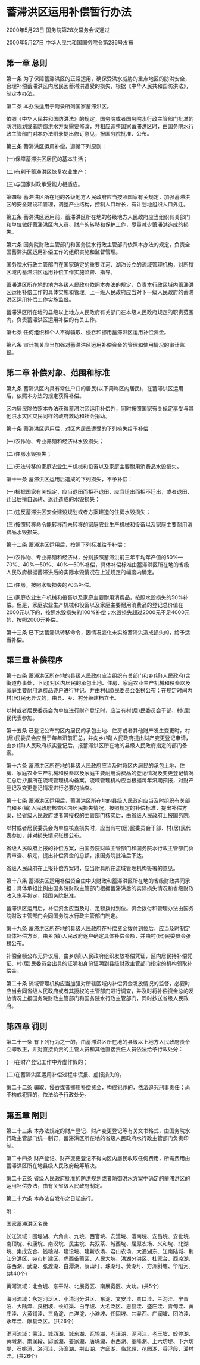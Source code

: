 # 蓄滞洪区运用补偿暂行办法

2000年5月23日 国务院第28次常务会议通过

2000年5月27日 中华人民共和国国务院令第286号发布　

## 第一章 总则

第一条 为了保障蓄滞洪区的正常运用，确保受洪水威胁的重点地区的防洪安全，合理补偿蓄滞洪区内居民因蓄滞洪遭受的损失，根据《中华人民共和国防洪法》，制定本办法。

第二条 本办法适用于附录所列国家蓄滞洪区。

依照《中华人民共和国防洪法》的规定，国务院或者国务院水行政主管部门批准的防洪规划或者防御洪水方案需要修改，并相应调整国家蓄滞洪区时，由国务院水行政主管部门对本办法附录提出修订意见，报国务院批准、公布。

第三条 蓄滞洪区运用补偿，遵循下列原则：

(一)保障蓄滞洪区居民的基本生活；

(二)有利于蓄滞洪区恢复农业生产；

(三)与国家财政承受能力相适应。

第四条 蓄滞洪区所在地的各级地方人民政府应当按照国家有关规定，加强蓄滞洪区的安全建设和管理，调整产业结构，控制人口增长，有计划地组织人口外迁。

第五条 蓄滞洪区运用前，蓄滞洪区所在地的各级地方人民政府应当组织有关部门和单位做好蓄滞洪区内人员、财产的转移和保护工作，尽量减少蓄滞洪造成的损失。

第六条 国务院财政主管部门和国务院水行政主管部门依照本办法的规定，负责全国蓄滞洪区运用补偿工作的组织实施和监督管理。

国务院水行政主管部门在国家确定的重要江河、湖泊设立的流域管理机构，对所辖区域内蓄滞洪区运用补偿工作实施监督、指导。

蓄滞洪区所在地的地方各级人民政府依照本办法的规定，负责本行政区域内蓄滞洪区运用补偿工作的具体实施和管理。上一级人民政府应当对下一级人民政府的蓄滞洪区运用补偿工作实施监督。

蓄滞洪区所在地的县级以上地方人民政府有关部门在本级人民政府规定的职责范围内，负责蓄滞洪区运用补偿的有关工作。

第七条 任何组织和个人不得骗取、侵吞和挪用蓄滞洪区运用补偿资金。

第八条 审计机关应当加强对蓄滞洪区运用补偿资金的管理和使用情况的审计监督。

## 第二章 补偿对象、范围和标准

第九条 蓄滞洪区内具有常住户口的居民(以下简称区内居民)，在蓄滞洪区运用后，依照本办法的规定获得补偿。

区内居民除依照本办法获得蓄滞洪区运用补偿外，同时按照国家有关规定享受与其他洪水灾区灾民同样的政府救助和社会捐助。

第十条 蓄滞洪区运用后，对区内居民遭受的下列损失给予补偿：

(一)农作物、专业养殖和经济林水毁损失；

(二)住房水毁损失；

(三)无法转移的家庭农业生产机械和役畜以及家庭主要耐用消费品水毁损失。

第十一条 蓄滞洪区运用后造成的下列损失，不予补偿：

(一)根据国家有关规定，应当退田而拒不退田，应当迁出而拒不迁出，或者退田、迁出后擅自返耕、返迁造成的水毁损失；

(二)违反蓄滞洪区安全建设规划或者方案建造的住房水毁损失；

(三)按照转移命令能转移而未转移的家庭农业生产机械和役畜以及家庭主要耐用消费品水毁损失。

第十二条 蓄滞洪区运用后，按照下列标准给予补偿：

(一)农作物、专业养殖和经济林，分别按照蓄滞洪前三年平均年产值的50%—70%、40%—50%、40%—50%补偿，具体补偿标准由蓄滞洪区所在地的省级人民政府根据蓄滞洪后的实际水毁情况在上述规定的幅度内确定。

(二)住房，按照水毁损失的70%补偿。

(三)家庭农业生产机械和役畜以及家庭主要耐用消费品，按照水毁损失的50%补偿。但是，家庭农业生产机械和役畜以及家庭主要耐用消费品的登记总价值在2000元以下的，按照水毁损失的100%补偿；水毁损失超过2000元不足4000元的，按照2000元补偿。

第十三条 已下达蓄滞洪转移命令，因情况变化未实施蓄滞洪造成损失的，给予适当补偿。

## 第三章 补偿程序

第十四条 蓄滞洪区所在地的县级人民政府应当组织有关部门和乡(镇)人民政府(含街道办事处，下同)对区内居民的承包土地、住房、家庭农业生产机械和役畜以及家庭主要耐用消费品逐户进行登记，并由村(居)民委员会张榜公布；在规定时间内村(居)民无异议的，由县、乡、村分级建档立卡。

以村或者居民委员会为单位进行财产登记时，应当有村(居)民委员会干部、村(居)民代表参加。

第十五条 已登记公布的区内居民的承包土地、住房或者其他财产发生变更时，村(居)民委员会应当于每年汛前汇总，并向乡(镇)人民政府提出财产变更登记申请，由乡(镇)人民政府核实登记后，报蓄滞洪区所在地的县级人民政府指定的部门备案。

第十六条 蓄滞洪区所在地的县级人民政府应当及时将区内居民的承包土地、住房、家庭农业生产机械和役畜以及家庭主要耐用消费品的登记情况及变更登记情况汇总后抄报所在流域管理机构备案。流域管理机构应当根据每年汛期预报，对财产登记及变更登记情况进行必要的抽查。

第十七条 蓄滞洪区运用后，蓄滞洪区所在地的县级人民政府应当及时组织有关部门和乡(镇)人民政府核查区内居民损失情况，按照规定的补偿标准，提出补偿方案，经省级人民政府或者其授权的主管部门核实后，由省级人民政府上报国务院。

以村或者居民委员会为单位核查损失时，应当有村(居)民委员会干部、村(居)民代表参加，并对损失情况张榜公布。

省级人民政府上报的补偿方案，由国务院财政主管部门和国务院水行政主管部门负责审查、核定，提出补偿资金的总额，报国务院批准后下达。

省级人民政府在上报补偿方案时，应当附具所在流域管理机构签署的意见。

第十八条 蓄滞洪区运用补偿资金由中央财政和蓄滞洪区所在地的省级财政共同承担；具体承担比例由国务院财政主管部门根据蓄滞洪后的实际损失情况和省级财政收入水平拟定，报国务院批准。

蓄滞洪区运用后，补偿资金应当及时、足额拨付到位。资金拨付和管理办法由国务院财政主管部门会同国务院水行政主管部门制定。

第十九条 蓄滞洪区所在地的县级人民政府在补偿资金拨付到位后，应当及时制定具体补偿方案，由乡(镇)人民政府逐户确定具体补偿金额，并由村(居)民委员会张榜公布。

补偿金额公布无异议后，由乡(镇)人民政府组织发放补偿凭证，区内居民持补偿凭证、村(居)民委员会出具的证明和身份证明到县级财政主管部门指定的机构领取补偿金。

第二十条 流域管理机构应当加强对所辖区域内补偿资金发放情况的监督，必要时应当会同省级人民政府或者其授权的主管部门进行调查，并及时将补偿资金总的发放情况上报国务院财政主管部门和国务院水行政主管部门，同时抄送省级人民政府。

## 第四章 罚则

第二十一条 有下列行为之一的，由蓄滞洪区所在地的县级以上地方人民政府责令立即改正，并对直接负责的主管人员和其他直接责任人员依法给予行政处分：

(一)在财产登记工作中弄虚作假的；

(二)在蓄滞洪区运用补偿过程中谎报、虚报损失的。

第二十二条 骗取、侵吞或者挪用补偿资金，构成犯罪的，依法追究刑事责任；尚不构成犯罪的，依法给予行政处分。

## 第五章 附则

第二十三条 本办法规定的财产登记、财产变更登记等有关文书格式，由国务院水行政主管部门统一制订，蓄滞洪区所在地的省级人民政府水行政主管部门负责印制。

第二十四条 财产登记、财产变更登记不得向区内居民收取任何费用，所需费用由蓄滞洪区所在地县级人民政府统筹解决。

第二十五条 省级人民政府批准的防洪规划或者防御洪水方案中确定的蓄滞洪区的运用补偿办法，由有关省级人民政府制定。

第二十六条 本办法自发布之日起施行。

附：

国家蓄滞洪区名录

长江流域：围堤湖、六角山、九垸、西官垸、安澧垸、澧南垸、安昌垸、安化垸、南顶垸、和康垸、南汉垸、民主垸、共双茶、城西垸、屈原农场、义和垸、北湖垸、集成安合、钱粮湖、建设垸、建新农场、君山农场、大通湖东、江南陆城、荆江分洪区、宛市扩建区、虎西备蓄区、人民大垸、洪湖分洪区、杜家台、西凉湖、东西湖、武湖、张渡湖、白潭湖、康山圩、珠湖圩、黄湖圩、方洲斜塘、华阳河。(共40个)

黄河流域：北金堤、东平湖、北展宽区、南展宽区、大功。(共5个)

海河流域：永定河泛区、小清河分洪区、东淀、文安洼、贾口洼、兰沟洼、宁晋泊、大陆泽、良相坡、长虹渠、白寺坡、大名泛区、恩县洼、盛庄洼、青甸洼、黄庄洼、大黄铺洼、三角淀、白洋淀、小滩坡、任固坡、共渠西、广润坡、团泊洼、永年洼、献县泛区。(共26个)

淮河流域：蒙洼、城西湖、城东湖、瓦埠湖、老汪湖、泥河洼、老王坡、蛟停湖、黄墩湖、南润段、邱家湖、姜家湖、唐垛湖、寿西湖、董峰湖、上六坊堤、下六坊堤、石姚湾、洛河洼、汤渔湖、荆山湖、方邱湖、临北段、花园湖、香浮段、潘村洼。(共26个)
